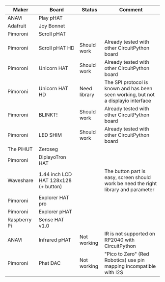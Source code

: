 
Maker | Board | Status | Comment
----- | ----- | ------ | -------
ANAVI | Play pHAT | | 
Adafruit | Joy Bonnet | | 
Pimoroni | Scroll pHAT | | 
Pimoroni | Scroll pHAT HD | Should work | Already tested with other CircuitPython board
Pimoroni | Unicorn HAT | Should work | Already tested with other CircuitPython board
Pimoroni | Unicorn HAT HD | Need library | The SPI protocol is known and has been seen working, but not a displayio interface
Pimoroni | BLINKT! | Should work | Already tested with other CircuitPython board
Pimoroni | LED SHIM | Should work | Already tested with other CircuitPython board
The PiHUT | Zeroseg |  | 
Pimoroni | DiplayoTron HAT |  | 
Waveshare | 1.44 inch LCD HAT 128x128 (+ button) |  | The button part is easy, screen should work be need the right library and parameter
Pimoroni | Explorer HAT pro |  | 
Pimoroni | Explorer pHAT |  | 
Raspberry Pi | Sense HAT v1.0 |  | 
ANAVI | Infrared pHAT | Not working | IR is not supported on RP2040 with CircuitPython
Pimoroni | Phat DAC | Not working | "Pico to Zero" (Red Robotics) use pin mapping incompatible with I2S
